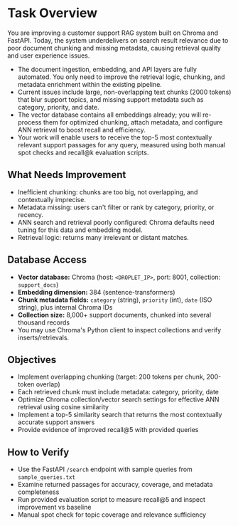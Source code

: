 # Task Overview

You are improving a customer support RAG system built on Chroma and FastAPI. Today, the system underdelivers on search result relevance due to poor document chunking and missing metadata, causing retrieval quality and user experience issues.

- The document ingestion, embedding, and API layers are fully automated. You only need to improve the retrieval logic, chunking, and metadata enrichment within the existing pipeline.
- Current issues include large, non-overlapping text chunks (2000 tokens) that blur support topics, and missing support metadata such as category, priority, and date.
- The vector database contains all embeddings already; you will re-process them for optimized chunking, attach metadata, and configure ANN retrieval to boost recall and efficiency.
- Your work will enable users to receive the top-5 most contextually relevant support passages for any query, measured using both manual spot checks and recall@k evaluation scripts.

## What Needs Improvement
- Inefficient chunking: chunks are too big, not overlapping, and contextually imprecise.
- Metadata missing: users can't filter or rank by category, priority, or recency.
- ANN search and retrieval poorly configured: Chroma defaults need tuning for this data and embedding model.
- Retrieval logic: returns many irrelevant or distant matches.

## Database Access
- **Vector database:** Chroma (host: `<DROPLET_IP>`, port: 8001, collection: `support_docs`)
- **Embedding dimension:** 384 (sentence-transformers)
- **Chunk metadata fields:** `category` (string), `priority` (int), `date` (ISO string), plus internal Chroma IDs
- **Collection size:** 8,000+ support documents, chunked into several thousand records
- You may use Chroma's Python client to inspect collections and verify inserts/retrievals.

## Objectives
- Implement overlapping chunking (target: 200 tokens per chunk, 200-token overlap)
- Each retrieved chunk must include metadata: category, priority, date
- Optimize Chroma collection/vector search settings for effective ANN retrieval using cosine similarity
- Implement a top-5 similarity search that returns the most contextually accurate support answers
- Provide evidence of improved recall@5 with provided queries

## How to Verify
- Use the FastAPI `/search` endpoint with sample queries from `sample_queries.txt`
- Examine returned passages for accuracy, coverage, and metadata completeness
- Run provided evaluation script to measure recall@5 and inspect improvement vs baseline
- Manual spot check for topic coverage and relevance sufficiency
